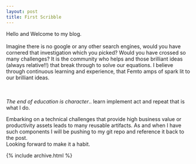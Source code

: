 ```yaml
---
layout: post
title: First Scribble
---
```

<!-- Post Content -->
           
<div class="container">
<p>
  Hello and Welcome to my blog. 
  <br/><br/>
  Imagine there is no google or any other search engines, would you have cornered that investigation which you picked? Would you have crossed so many challenges? 
  It is the community who helps and those brilliant ideas (always relative!!) that break through to solve our equations. 
  I believe through continuous learning and experience, that Femto amps of spark lit to our brilliant ideas. 

  <br/><br/>
  <i>The end of education is character</i>.. learn implement act and repeat that is what I do. 
</p>
<p>
  Embarking on a technical challenges that provide high business value or productivity assets leads to many reusable artifacts. 
  As and when I have such components I will be pushing to my git repo and reference it back to the post.
  <br/>
  Looking forward to make it a habit.
</p>
</div>

{% include archive.html %}